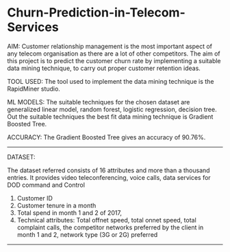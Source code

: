 # Churn-Prediction-in-Telecom-Services

AIM: Customer relationship management is the most important aspect of any telecom organisation as there are a lot of other competitors. 
The aim of this project is to predict the customer churn rate by implementing a suitable data mining technique, to carry out proper customer retention ideas. 

TOOL USED: The tool used to implement the data mining technique is the RapidMiner studio. 

ML MODELS: The suitable techniques for the chosen dataset are generalized linear model, random forest, logistic regression, decision tree. Out the suitable techniques the best fit data mining technique is Gradient Boosted Tree. 

ACCURACY: The Gradient Boosted Tree gives an accuracy of 90.76%.


**********************************************************************************************************************************************************************************

DATASET:

The dataset referred consists of 16 attributes and more than a thousand entries. 
It provides video teleconferencing, voice calls, data services for DOD command and Control
1. Customer ID
2. Customer tenure in a month
3. Total spend in month 1 and 2 of 2017, 
4. Technical attributes:
Total offnet speed, total onnet speed, total complaint calls, the competitor networks preferred by the client in month 1 and 2, network type (3G or 2G) preferred


**********************************************************************************************************************************************************************************



